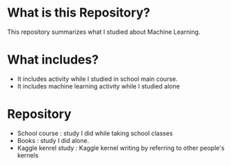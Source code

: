 # What is this Repository?
This repository summarizes what I studied about Machine Learning.

# What includes?
+ It includes activity while I studied in school main course.
+ It includes machine learning activity while I studied alone

# Repository
+ School course : study I did while taking school classes
+ Books : study I did alone.
+ Kaggle kenrel study : Kaggle kernel writing by referring to other people's kernels


